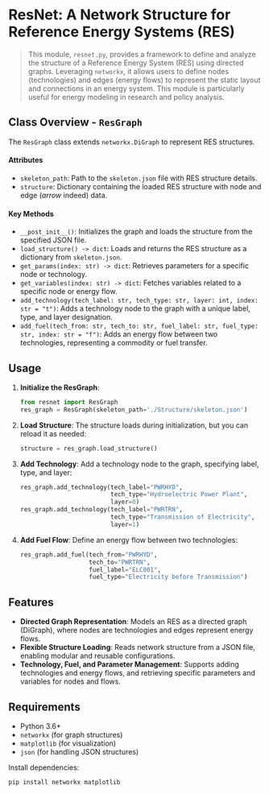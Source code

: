 # ResNet: A Network Structure for Reference Energy Systems (RES)

> This module, `resnet.py`, provides a framework to define and analyze the structure of a Reference Energy System (RES) using directed graphs. Leveraging `networkx`, it allows users to define nodes (technologies) and edges (energy flows) to represent the static layout and connections in an energy system. This module is particularly useful for energy modeling in research and policy analysis.

## Class Overview - `ResGraph`

The `ResGraph` class extends `networkx.DiGraph` to represent RES structures.

#### Attributes

- `skeleton_path`: Path to the `skeleton.json` file with RES structure details.
- `structure`: Dictionary containing the loaded RES structure with node and edge (*arrow* indeed) data.

#### Key Methods

- `__post_init__()`: Initializes the graph and loads the structure from the specified JSON file.
- `load_structure() -> dict`: Loads and returns the RES structure as a dictionary from `skeleton.json`.
- `get_params(index: str) -> dict`: Retrieves parameters for a specific node or technology.
- `get_variables(index: str) -> dict`: Fetches variables related to a specific node or energy flow.
- `add_technology(tech_label: str, tech_type: str, layer: int, index: str = "t")`: Adds a technology node to the graph with a unique label, type, and layer designation.
- `add_fuel(tech_from: str, tech_to: str, fuel_label: str, fuel_type: str, index: str = "f")`: Adds an energy flow between two technologies, representing a commodity or fuel transfer.

## Usage

1. **Initialize the ResGraph**:
   ```python
   from resnet import ResGraph
   res_graph = ResGraph(skeleton_path='./Structure/skeleton.json')
   ```

2. **Load Structure**:
   The structure loads during initialization, but you can reload it as needed:
   ```python
   structure = res_graph.load_structure()
   ```

3. **Add Technology**:
   Add a technology node to the graph, specifying label, type, and layer:
   ```python
   res_graph.add_technology(tech_label="PWRHYD",
                            tech_type="Hydroelectric Power Plant",
                            layer=0)
   res_graph.add_technology(tech_label="PWRTRN",
                            tech_type="Transmission of Electricity",
                            layer=1)
   ```

4. **Add Fuel Flow**:
   Define an energy flow between two technologies:
   ```python
   res_graph.add_fuel(tech_from="PWRHYD",
                      tech_to="PWRTRN",
                      fuel_label="ELC001",
                      fuel_type="Electricity before Transmission")
   ```

## Features

- **Directed Graph Representation**: Models an RES as a directed graph (DiGraph), where nodes are technologies and edges represent energy flows.
- **Flexible Structure Loading**: Reads network structure from a JSON file, enabling modular and reusable configurations.
- **Technology, Fuel, and Parameter Management**: Supports adding technologies and energy flows, and retrieving specific parameters and variables for nodes and flows.

## Requirements

- Python 3.6+
- `networkx` (for graph structures)
- `matplotlib` (for visualization)
- `json` (for handling JSON structures)

Install dependencies:
```bash
pip install networkx matplotlib
```